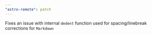 ```yaml
---
"astro-remote": patch
---
```


Fixes an issue with internal `dedent` function used for spacing/linebreak corrections for `Markdown`
